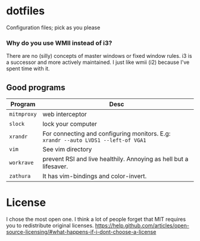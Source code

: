 dotfiles
========

Configuration files; pick as you please


### Why do you use WMII instead of i3?
There are no (silly) concepts of master windows or fixed window
rules.  i3 is a successor and more actively maintained. I just like
wmii (i2) because I've spent time with it.


## Good programs

| Program     | Desc                                                                                                                                                  |
| ----------- | ----------------------------------------------------------------------------------------------------------------------------------------------------- |
| `mitmproxy` | web interceptor |
| `slock`     | lock your computer |
| `xrandr`    | For connecting and configuring monitors. E.g:<br />`xrandr --auto LVDS1 --left-of VGA1`<br /> |
| `vim`       | See vim directory |
| `workrave`  | prevent RSI and live healthily. Annoying as hell but a lifesaver. |
| `zathura`  | It has vim-bindings and color-invert. |

# License
I chose the most open one.
I think a lot of people forget that MIT requires you to redistribute original licenses.
https://help.github.com/articles/open-source-licensing/#what-happens-if-i-dont-choose-a-license
